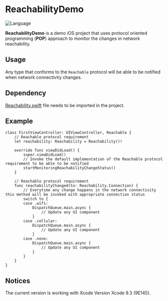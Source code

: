 ReachabilityDemo
============
![Language](https://img.shields.io/badge/language-Swift%204-orange.svg)

**ReachabilityDemo** is a demo iOS project that uses protocol oriented programming (**POP**) approach to monitor the changes in network reachability.

## Usage
Any type that conforms to the `Reachable` protocol will be able to be notified when network connectivity changes.

## Dependency
[Reachability.swift](https://github.com/ashleymills/Reachability.swift) file needs to be imported in the project.

## Example
```
class FirstViewController: UIViewController, Reachable {
    // Reachable protocol requirement
    let reachability: Reachability = Reachability()!
    
    override func viewDidLoad() {
        super.viewDidLoad()
        // Invoke the default implementation of the Reachable protocol requirement to be able to be notified
        startMonitoringReachabilityChangeStatus()
    }
    
    // Reachable protocol requirement
    func reachabilityChanged(to: Reachability.Connection) {
        // Everytime any change happens in the network connectivity this method will be invoked with appropriate connection status
        switch to {
        case .wifi:
            DispatchQueue.main.async {
                // Update any UI component
            }
        case .cellular:
            DispatchQueue.main.async {
                // Update any UI component
            }
        case .none:
            DispatchQueue.main.async {
                // Update any UI component
            }
        }
    }
}
```

## Notices
The current version is working with Xcode Version Xcode 9.3 (9E145).
